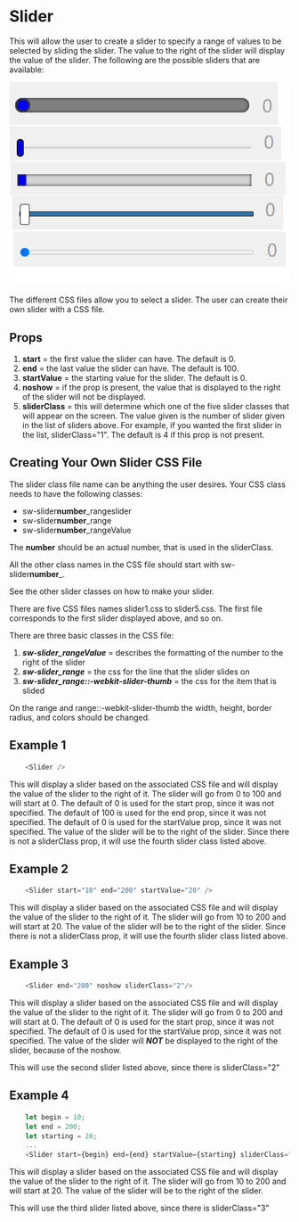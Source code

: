 # Slider

This will allow the user to create a slider to specify a range of values to be selected by sliding the slider.  The value to the right of the slider will display the value of the slider.  The following are the possible sliders that are available:

![Sliders](./slider.png)

The different CSS files allow you to select a slider.  The user can create their own slider with a CSS file.

## Props

1. **start** = the first value the slider can have.  The default is 0.
2. **end** = the last value the slider can have.  The default is 100.
3. **startValue** = the starting value for the slider.  The default is 0.
4. **noshow** = if the prop is present, the value that is displayed to the right of the slider will not be displayed.
5. **sliderClass** = this will determine which one of the five slider classes that will appear on the screen.  The value given is the number of slider given in the list of sliders above.  For example, if you wanted the first slider in the list, sliderClass="1".  The default is 4 if this prop is not present.

## Creating Your Own Slider CSS File

The slider class file name can be anything the user desires.  Your CSS class needs to have the following classes:

- sw-slider**number**_rangeslider
- sw-slider**number**_range
- sw-slider**number**_rangeValue

The **number** should be an actual number, that is used in the sliderClass.

All the other class names in the CSS file should start with sw-slider**number**_.

See the other slider classes on how to make your slider.

There are five CSS files names slider1.css to slider5.css.  The first file corresponds to the first slider displayed above, and so on.

There are three basic classes in the CSS file:

1. ***sw-slider_rangeValue*** = describes the formatting of the number to the right of the slider
2. ***sw-slider_range*** = the css for the line that the slider slides on
3. ***sw-slider_range::-webkit-slider-thumb*** = the css for the item that is slided

On the range and range::-webkit-slider-thumb the width, height, border radius, and colors should be changed.

## Example 1
```js
    <Slider />
```

This will display a slider based on the associated CSS file and will display the value of the slider to the right of it.  The slider will go from 0 to 100 and will start at 0.  The default of 0 is used for the start prop, since it was not specified.  The default of 100 is used for the end prop, since it was not specified.  The default of 0 is used for the startValue prop, since it was not specified.  The value of the slider will be to the right of the slider.  Since there is not a sliderClass prop, it will use the fourth slider class listed above.

## Example 2
```js
    <Slider start="10" end="200" startValue="20" />
```

This will display a slider based on the associated CSS file and will display the value of the slider to the right of it.  The slider will go from 10 to 200 and will start at 20.  The value of the slider will be to the right of the slider.  Since there is not a sliderClass prop, it will use the fourth slider class listed above.

## Example 3
```js
    <Slider end="200" noshow sliderClass="2"/>
```

This will display a slider based on the associated CSS file and will display the value of the slider to the right of it.  The slider will go from 0 to 200 and will start at 0.  The default of 0 is used for the start prop, since it was not specified.  The default of 0 is used for the startValue prop, since it was not specified.  The value of the slider will ***NOT*** be displayed to the right of the slider, because of the noshow.

This will use the second slider listed above, since there is sliderClass="2"

## Example 4
```js
    let begin = 10;
    let end = 200;
    let starting = 20;
    ...
    <Slider start={begin} end={end} startValue={starting} sliderClass="3">
```

This will display a slider based on the associated CSS file and will display the value of the slider to the right of it.  The slider will go from 10 to 200 and will start at 20.  The value of the slider will be to the right of the slider.

This will use the third slider listed above, since there is sliderClass="3"

